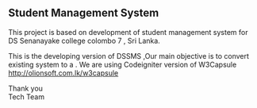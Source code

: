 <h2>Student Management System</h2>

This project is based on development of student management system for DS Senanayake college colombo 7 , Sri Lanka.

This is the developing version of DSSMS ,Our main objective is to convert existing system to a .
We are using Codeigniter version of W3Capsule http://olionsoft.com.lk/w3capsule 

Thank you <br>
Tech Team
